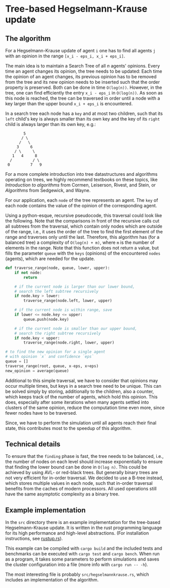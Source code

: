 # Tree-based Hegselmann-Krause update

## The algorithm

For a Hegselmann-Krause update of agent `i` one has to find all agents `j`
with an opinion in the range `[x_i - eps_i, x_i + eps_i]`.

The main idea is to maintain a Search Tree of all $n$ agents' opinions.
Every time an agent changes its opinion, the tree needs to be updated:
Each time the opinion of an agent changes, its previous opinion has to be
removed from the tree and its new opinion needs to be inserted such that the
order property is preserved. Both can be done in time `O(log(n))`.
However, in the tree, one can find efficiently the entry `x_i - eps_i`
in `O(log(n))`. As soon as this node is reached, the tree can be traversed
in order until a node with a key larger than the upper bound `x_i + eps_i`
is encountered.

In a search tree each node has a `key` and at most two children, such that its
`left` child's key is always smaller than its own key and the key of its
`right` child is always larger than its own key, e.g.:

```
        5
       / \
      /   \
     3     6
    / \     \
   1   4     8
  /         / \
 0         7   9
```

For a more complete introduction into tree datastructures and algorithms
operating on trees, we highly recommend textbooks on these topics, like
*Introduction to algorithms* from Cormen, Leiserson, Rivest, and Stein, or
*Algorithms* from Sedgewick, and Wayne.

For our application, each `node` of the tree represents an agent. The `key`
of each node contains the value of the opinion of the corresponding agent.

Using a python-esque, recursive pseudocode, this traversal could look like the
following. Note that the comparisons in front of the recursive calls cut all
subtrees from the traversal, which contain only nodes which are outside of the
range, i.e., it uses the order of the tree to find the first element of the
range and traverses only until the last.
Therefore, this algorithm has (for a balanced tree) a complexity of
`O(log(n) + m)`, where `m` is the number of elements in the range.
Note that this function does not return a value, but fills the parameter
`queue` with the `keys` (opinions) of the encountered `nodes` (agents),
which are needed for the update.

```python
def traverse_range(node, queue, lower, upper):
    if not node:
        return

    # if the current node is larger than our lower bound,
    # search the left subtree recursively
    if node.key > lower:
        traverse_range(node.left, lower, upper)

    # if the current node is within range, save
    if lower <= node.key <= upper:
        queue.push(node.key)

    # if the current node is smaller than our upper bound,
    # search the right subtree recursively
    if node.key < upper:
        traverse_range(node.right, lower, upper)

# to find the new opinion for a single agent
# with opinion `x` and confidence `eps`
queue = []
traverse_range(root, queue, x-eps, x+eps)
new_opinion = average(queue)
```

Additional to this simple traversal, we have to consider that opinions may
occur multiple times, but keys in a search tree need to be unique.
This can be solved simply by storing, additionally to the children, also
a counter, which keeps track of the number of agents, which hold this opinion.
This does, especially after some iterations when many agents settled into
clusters of the same opinion, reduce the computation time even more, since
fewer nodes have to be traversed.

Since, we have to perform the simulation until all agents reach their final
state, this contributes most to the speedup of this algorithm.


## Technical details

To ensure that the `finding` phase is fast, the tree needs to be balanced,
i.e., the number of nodes on each level should increase exponentially to
ensure that finding the lower bound can be done in `O(log n)`. This could
be achieved by using AVL- or red-black trees. But generally binary trees are
not very efficient for in-order traversal. We decided to use a B-tree instead,
which stores multiple values in each node, such that in-order traversal
benefits from the caches of modern processors. All used operations still have
the same asymptotic complexity as a binary tree.


## Example implementation

In the `src` directory there is an example implementation for the tree-based
Hegselmann-Krause update. It is written in the rust programming language for
its high performance and high-level abstractions.
(For installation instructions, see [rustup.rs](https://rustup.rs/)).

This example can be compiled with `cargo build` and the included tests and
benchmarks can be executed with `cargo test` and `cargo bench`.
When run as a program, it takes some parameters to perform simulations
and saves the cluster configuration into a file (more info with `cargo run -- -h`).

The most interesting file is probably `src/hegselmannkrause.rs`, which includes
an implementation of the algorithm.
